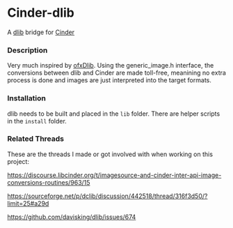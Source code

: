 # Cinder-dlib

A [dlib](http://dlib.net "dlib") bridge for [Cinder](http://www.libcinder.org "Cinder")


### Description
Very much inspired by [ofxDlib](https://github.com/bakercp/ofxDlib/tree/masterhttp:// "ofxDlib"). Using the generic_image.h interface, the conversions between dlib and Cinder are made toll-free, meanining no extra process is done and images are just interpreted into the target formats.

### Installation
dlib needs to be built and placed in the `lib` folder. There are helper scripts in the `install` folder.

### Related Threads
These are the threads I made or got involved with when working on this project:

https://discourse.libcinder.org/t/imagesource-and-cinder-inter-api-image-conversions-routines/963/15

https://sourceforge.net/p/dclib/discussion/442518/thread/316f3d50/?limit=25#a29d

https://github.com/davisking/dlib/issues/674